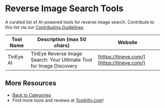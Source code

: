 # Reverse Image Search Tools

A curated list of AI-powered tools for reverse image search. Contribute to this list via our [Contributing Guidelines](../CONTRIBUTING.md).

| Tool Name | Description (max 50 chars) | Website |
|-----------|----------------------------|---------|
| TinEye AI | TinEye Reverse Image Search: Your Ultimate Tool for Image Discovery | [https://tineye.com/](https://tineye.com/) |

## More Resources
- [Back to Categories](https://github.com/ToolkitlyAI/awesome-ai-tools/blob/master/README.md)
- Find more tools and reviews at [Toolkitly.com](https://toolkitly.com)!
